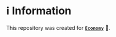 # ℹ️ Information

This repository was created for [**`Economy`**](https://mcengine-website.github.io/essential) 🤖.
